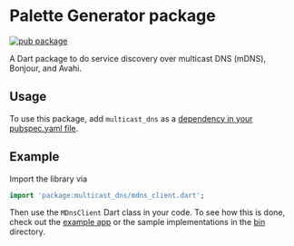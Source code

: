 # Palette Generator package

[![pub package](https://img.shields.io/pub/v/multicast_dns.svg)](
https://pub.dartlang.org/packages/multicast_dns)

A Dart package to do service discovery over multicast DNS (mDNS), Bonjour, and Avahi.

## Usage
To use this package, add `multicast_dns` as a
[dependency in your pubspec.yaml file](https://flutter.io/platform-plugins/).

## Example

Import the library via
``` dart
import 'package:multicast_dns/mdns_client.dart';
```

Then use the `MDnsClient` Dart class in your code. To see how this is done,
check out the [example app](example/main.dart) or the sample implementations in
the [bin](bin/) directory.
